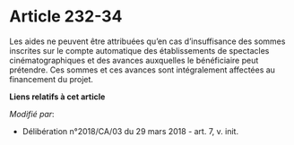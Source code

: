 # Article 232-34

Les aides ne peuvent être attribuées qu’en cas d’insuffisance des sommes inscrites sur le compte automatique des
établissements de spectacles cinématographiques et des avances auxquelles le bénéficiaire peut prétendre. Ces sommes et ces
avances sont intégralement affectées au financement du projet.

**Liens relatifs à cet article**

_Modifié par_:

  - Délibération n°2018/CA/03 du 29 mars 2018 - art. 7, v. init.

